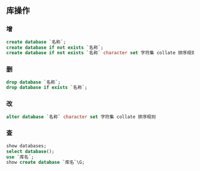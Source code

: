 ## 库操作
### 增
```sql
create database `名称`;
create database if not exists `名称`;
create database if not exists `名称` character set 字符集 collate 排序规则;
```
### 删
```sql
drop database `名称`;
drop database if exists `名称`;
```
### 改
```sql
alter database `名称` character set 字符集 collate 排序规则
```
### 查
```sql
show databases;
select database();
use `库名`;
show create database `库名`\G;
```